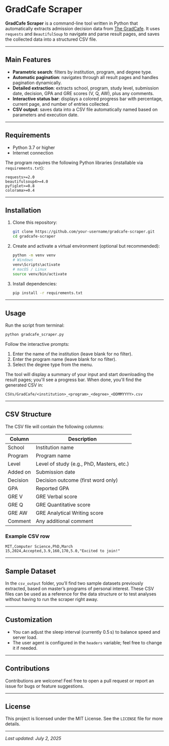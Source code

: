 # GradCafe Scraper

**GradCafe Scraper** is a command-line tool written in Python that automatically extracts admission decision data from [The GradCafe](https://www.thegradcafe.com/survey/). It uses `requests` and `BeautifulSoup` to navigate and parse result pages, and saves the collected data into a structured CSV file.

---

## Main Features

* **Parametric search**: filters by institution, program, and degree type.
* **Automatic pagination**: navigates through all result pages and handles pagination dynamically.
* **Detailed extraction**: extracts school, program, study level, submission date, decision, GPA and GRE scores (V, Q, AW), plus any comments.
* **Interactive status bar**: displays a colored progress bar with percentage, current page, and number of entries collected.
* **CSV output**: saves data into a CSV file automatically named based on parameters and execution date.

---

## Requirements

* Python 3.7 or higher  
* Internet connection

The program requires the following Python libraries (installable via `requirements.txt`):

```text
requests>=2.0
beautifulsoup4>=4.0
pyfiglet>=0.8
colorama>=0.4
```

---

## Installation

1. Clone this repository:

   ```bash
   git clone https://github.com/your-username/gradcafe-scraper.git
   cd gradcafe-scraper
   ```

2. Create and activate a virtual environment (optional but recommended):

   ```bash
   python -m venv venv
   # Windows
   venv\Scripts\activate
   # macOS / Linux
   source venv/bin/activate
   ```

3. Install dependencies:

   ```bash
   pip install -r requirements.txt
   ```

---

## Usage

Run the script from terminal:

```bash
python gradcafe_scraper.py
```

Follow the interactive prompts:

1. Enter the name of the institution (leave blank for no filter).
2. Enter the program name (leave blank for no filter).
3. Select the degree type from the menu.

The tool will display a summary of your input and start downloading the result pages; you'll see a progress bar. When done, you'll find the generated CSV in:

```
CSVs/GradCafe/<institution>_<program>_<degree>_<DDMMYYYY>.csv
```

---

## CSV Structure

The CSV file will contain the following columns:

| Column   | Description                                |
| -------- | ------------------------------------------ |
| School   | Institution name                           |
| Program  | Program name                               |
| Level    | Level of study (e.g., PhD, Masters, etc.)  |
| Added on | Submission date                            |
| Decision | Decision outcome (first word only)         |
| GPA      | Reported GPA                               |
| GRE V    | GRE Verbal score                           |
| GRE Q    | GRE Quantitative score                     |
| GRE AW   | GRE Analytical Writing score               |
| Comment  | Any additional comment                     |

### Example CSV row

```
MIT,Computer Science,PhD,March 15,2024,Accepted,3.9,160,170,5.0,"Excited to join!"
```

---

## Sample Dataset

In the `csv_output` folder, you’ll find two sample datasets previously extracted, based on master’s programs of personal interest. These CSV files can be used as a reference for the data structure or to test analyses without having to run the scraper right away.

---

## Customization

* You can adjust the sleep interval (currently 0.5 s) to balance speed and server load.
* The user agent is configured in the `headers` variable; feel free to change it if needed.

---

## Contributions

Contributions are welcome! Feel free to open a pull request or report an issue for bugs or feature suggestions.

---

## License

This project is licensed under the MIT License. See the `LICENSE` file for more details.

---

*Last updated: July 2, 2025*
